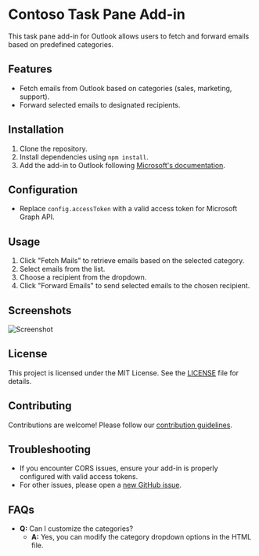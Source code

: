 # Contoso Task Pane Add-in

This task pane add-in for Outlook allows users to fetch and forward emails based on predefined categories.

## Features
- Fetch emails from Outlook based on categories (sales, marketing, support).
- Forward selected emails to designated recipients.

## Installation
1. Clone the repository.
2. Install dependencies using `npm install`.
3. Add the add-in to Outlook following [Microsoft's documentation](https://learn.microsoft.com/en-us/office/dev/add-ins/quickstarts/outlook-quickstart?tabs=yeomangenerator).

## Configuration
- Replace `config.accessToken` with a valid access token for Microsoft Graph API.

## Usage
1. Click "Fetch Mails" to retrieve emails based on the selected category.
2. Select emails from the list.
3. Choose a recipient from the dropdown.
4. Click "Forward Emails" to send selected emails to the chosen recipient.

## Screenshots
![Screenshot](./screenshots/screenshot1.png)

## License
This project is licensed under the MIT License. See the [LICENSE](LICENSE) file for details.

## Contributing
Contributions are welcome! Please follow our [contribution guidelines](CONTRIBUTING.md).

## Troubleshooting
- If you encounter CORS issues, ensure your add-in is properly configured with valid access tokens.
- For other issues, please open a [new GitHub issue](https://github.com/yourusername/yourrepository/issues).

## FAQs
- **Q:** Can I customize the categories?
  - **A:** Yes, you can modify the category dropdown options in the HTML file.

